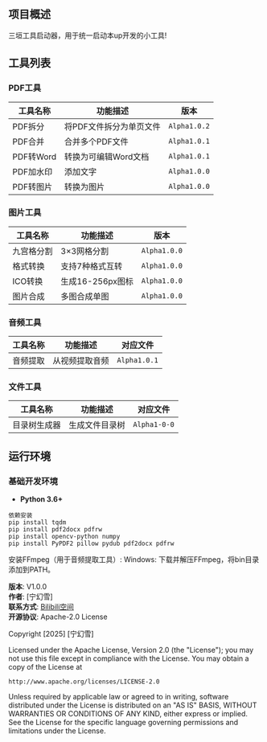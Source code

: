 ## 项目概述
三垣工具启动器，用于统一启动本up开发的小工具!
## 工具列表
### PDF工具
| 工具名称 | 功能描述 | 版本 |
|---------|---------|---------|
| PDF拆分 | 将PDF文件拆分为单页文件 | `Alpha1.0.2` |
| PDF合并 | 合并多个PDF文件 | `Alpha1.0.1` |
| PDF转Word | 转换为可编辑Word文档 | `Alpha1.0.1` |
| PDF加水印 | 添加文字 | `Alpha1.0.0` |
| PDF转图片 | 转换为图片 | `Alpha1.0.0` |

### 图片工具
| 工具名称 | 功能描述 | 版本 |
|---------|---------|---------|
| 九宫格分割 | 3×3网格分割 | `Alpha1.0.0` |
| 格式转换 | 支持7种格式互转 | `Alpha1.0.0` |
| ICO转换 | 生成16-256px图标 | `Alpha1.0.0` |
| 图片合成 | 多图合成单图 | `Alpha1.0.0` |

### 音频工具
| 工具名称 | 功能描述 | 对应文件 |
|---------|---------|---------|
| 音频提取 | 从视频提取音频 | `Alpha1.0.1` |

### 文件工具
| 工具名称 | 功能描述 | 对应文件 |
|---------|---------|---------|
| 目录树生成器 | 生成文件目录树 | `Alpha1-0-0` |

## 运行环境
### 基础开发环境
- **Python 3.6+**
```
依赖安装
pip install tqdm
pip install pdf2docx pdfrw
pip install opencv-python numpy
pip install PyPDF2 pillow pydub pdf2docx pdfrw 
```
安装FFmpeg（用于音频提取工具）:
Windows: 下载并解压FFmpeg，将bin目录添加到PATH。

**版本**: V1.0.0  
**作者**: [宁幻雪]   
**联系方式**: [Bilibili空间](https://space.bilibili.com/556216088)  
**开源协议**: Apache-2.0 License

Copyright [2025] [宁幻雪]

Licensed under the Apache License, Version 2.0 (the "License"); you may not use this file except in compliance with the License. You may obtain a copy of the License at

    http://www.apache.org/licenses/LICENSE-2.0

Unless required by applicable law or agreed to in writing, software distributed under the License is distributed on an "AS IS" BASIS, WITHOUT WARRANTIES OR CONDITIONS OF ANY KIND, either express or implied.
See the License for the specific language governing permissions and limitations under the License.
